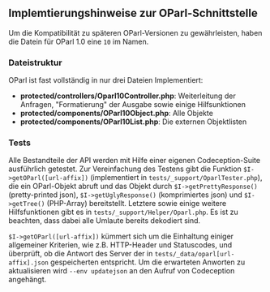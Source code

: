 ## Implemtierungshinweise zur OParl-Schnittstelle

Um die Kompatibilität zu späteren OParl-Versionen zu gewährleisten, haben die Datein für OParl 1.0 eine `10` im Namen.

### Dateistruktur

OParl ist fast vollständig in nur drei Dateien Implementiert:
 * __protected/controllers/Oparl10Controller.php__: Weiterleitung der Anfragen, "Formatierung" der Ausgabe sowie einige
 Hilfsunktionen
 * __protected/components/OParl10Object.php__: Alle Objekte
 * __protected/components/OParl10List.php__: Die externen Objektlisten

### Tests

Alle Bestandteile der API werden mit Hilfe einer eigenen Codeception-Suite ausführlich getestet. Zur Vereinfachung des
Testens gibt die Funktion `$I->getOParl([url-affix])` (implementiert in `tests/_support/OparlTester.php`), die ein
OParl-Objekt abruft und das Objekt durch `$I->getPrettyResponse()` (pretty-printed json),
`$I->getUglyResponse()` (komprimiertes json) und `$I->getTree()` (PHP-Array) bereitstellt. Letztere sowie einige weitere Hilfsfunktionen
gibt es in `tests/_support/Helper/Oparl.php`. Es ist zu beachten, dass dabei alle Umlaute bereits dekodiert sind.

`$I->getOParl([url-affix])` kümmert sich um die Einhaltung einiger allgemeiner Kriterien, wie z.B. HTTP-Header und
Statuscodes, und überprüft, ob die Antwort des Server der in `tests/_data/oparl[url-affix].json` gespeicherten
entspricht. Um die erwarteten Anworten zu aktualisieren wird `--env updatejson` an den Aufruf von Codeception angehängt.